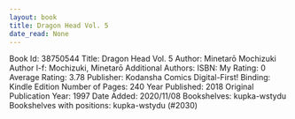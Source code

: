 ```yaml
---
layout: book
title: Dragon Head Vol. 5
date_read: None
---
```


Book Id: 38750544
Title: Dragon Head Vol. 5
Author: Minetarō Mochizuki
Author l-f: Mochizuki, Minetarō
Additional Authors: 
ISBN: 
My Rating: 0
Average Rating: 3.78
Publisher: Kodansha Comics Digital-First!
Binding: Kindle Edition
Number of Pages: 240
Year Published: 2018
Original Publication Year: 1997
Date Added: 2020/11/08
Bookshelves: kupka-wstydu
Bookshelves with positions: kupka-wstydu (#2030)

